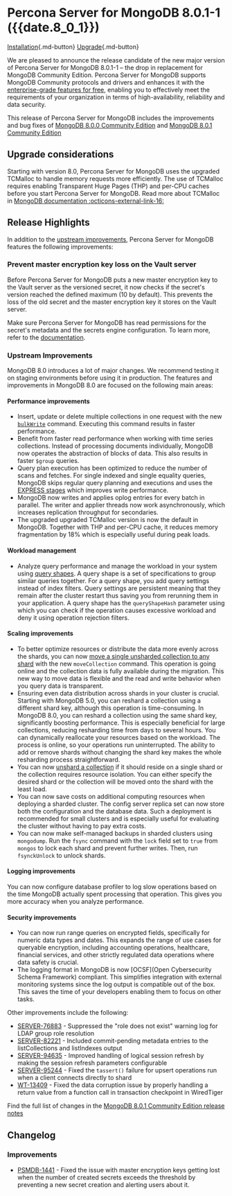 # Percona Server for MongoDB 8.0.1-1 ({{date.8_0_1}}) 

[Installation](../install/index.md){.md-button}
[Upgrade](../install/upgrade-from-70.md){.md-button}

We are pleased to announce the release candidate of the new major version of Percona Server for MongoDB 8.0.1-1 – the drop in replacement for MongoDB Community Edition. Percona Server for MongoDB supports MongoDB Community protocols and drivers and enhances it with the [enterprise-grade features for free](../comparison.md), enabling you to effectively meet the requirements of your organization in terms of high-availability, reliability and data security. 

This release of Percona Server for MongoDB includes the improvements and bug fixes of [MongoDB 8.0.0 Community Edition](https://www.mongodb.com/docs/manual/release-notes/8.0/#8.0.0---oct-2--2024) and [MongoDB 8.0.1 Community Edition](https://www.mongodb.com/docs/manual/release-notes/8.0/#8.0.1---upcoming)

## Upgrade considerations

Starting with version 8.0, Percona Server for MongoDB uses the upgraded TCMalloc to handle memory requests more efficiently. The use of TCMalloc requires enabling Transparent Huge Pages (THP) and per-CPU caches before you start Percona Server for MongoDB. Read more about TCMalloc in [MongoDB documentation :octicons-external-link-16:](https://www.mongodb.com/docs/manual/administration/tcmalloc-performance/)


## Release Highlights

In addition to the [upstream improvements](#upstream-improvements), Percona Server for MongoDB features the following improvements:

### Prevent master encryption key loss on the Vault server

Before Percona Server for MongoDB puts a new master encryption key to the Vault server as the versioned secret, it now checks if the secret's version reached the defined maximum (10 by default). This prevents the loss of the old secret and the master encryption key it stores on the Vault server. 

Make sure Percona Server for MongoDB has read permissions for the secret's metadata and the secrets engine configuration. To learn more, refer to the [documentation](../vault.md#master-key-loss-prevention).

### Upstream Improvements

MongoDB 8.0 introduces a lot of major changes. We recommend testing it on staging environments before using it in production. The features and improvements in MongoDB 8.0 are focused on the following main areas: 

#### Performance improvements

* Insert, update or delete multiple collections in one request with the new [`bulkWrite`](https://www.mongodb.com/docs/manual/reference/command/bulkWrite/#mongodb-dbcommand-dbcmd.bulkWrite) command. Executing this command results in faster performance.
* Benefit from faster read performance when working with time series collections. Instead of processing documents individually, MongoDB now operates the abstraction of blocks of data. This also results in faster `$group` queries.
* Query plan execution has been optimized to reduce the number of scans and fetches. For single indexed and single equality queries, MongoDB skips regular query planning and executions and uses the [EXPRESS stages](https://www.mongodb.com/docs/manual/reference/explain-results/#std-label-explain-results) which improves write performance.
* MongoDB now writes and applies oplog entries for every batch in parallel. The writer and applier threads now work asynchronously, which increases replication throughput for secondaries. 
* The upgraded upgraded TCMalloc version is now the default in MongoDB. Together with THP and per-CPU cache, it reduces memory fragmentation by 18% which is especially useful during peak loads.

#### Workload management

* Analyze query performance and manage the workload in your system using [query shapes](https://www.mongodb.com/docs/manual/core/query-shapes/#std-label-query-shapes). A query shape is a set of specifications to group similar queries together. For a query shape, you add query settings instead of index filters. Query settings are persistent meaning that they remain after the cluster restart thus saving you from rerunning them in your application. A query shape has the `queryShapeHash` parameter using which you can check if the operation causes excessive workload and deny it using operation rejection filters.

#### Scaling improvements

* To better optimize resources or distribute the data more evenly across the shards, you can now [move a single unsharded collection to any shard](https://www.mongodb.com/docs/manual/core/moveable-collections/#std-label-moveable-collections) with the new `moveCollection` command. This operation is going online and the collection data is fully available during the migration. This new way to move data is flexible and the read and write behavior when you query data is transparent.
* Ensuring even data distribution across shards in your cluster is crucial. Starting with MongoDB 5.0, you can reshard a collection using a different shard key, although this operation is time-consuming. In MongoDB 8.0, you can reshard a collection using the same shard key, significantly boosting performance. This is especially beneficial for large collections, reducing resharding time from days to several hours. You can dynamically reallocate your resources based on the workload. The process is online, so your operations run uninterrupted. The ability to add or remove shards without changing the shard key makes the whole resharding process straightforward. 
* You can now [unshard a collection](https://www.mongodb.com/docs/manual/tutorial/unshard-collection/#std-label-unshard-collection-task) if it should reside on a single shard or the collection requires resource isolation. You can either specify the desired shard or the collection will be moved onto the shard with the least load. 
* You can now save costs on additional computing resources when deploying a sharded cluster. The config server replica set can now store both the configuration and the database data. Such a deployment is recommended for small clusters and is especially useful for evaluating the cluster without having to pay extra costs.
* You can now make self-managed backups in sharded clusters using `mongodump`. Run the `fsync` command with the `lock` field set to `true` from `mongos` to lock each shard and prevent further writes. Then, run `fsynckUnlock` to unlock shards.

#### Logging improvements

You can now configure database profiler to log slow operations based on the time MongoDB actually spent processing that operation. This gives you more accuracy when you analyze performance. 

#### Security improvements

* You can now run range queries on encrypted fields, specifically for numeric data types and dates. This expands the range of use cases for queryable encryption, including accounting operations, healthcare, financial services, and other strictly regulated data operations where data safety is crucial.
* The logging format in MongoDB is now [OCSF](Open Cybersecurity Schema Framework) compliant. This simplifies integration with external monitoring systems since the log output is compatible out of the box. This saves the time of your developers enabling them to focus on other tasks.

Other improvements include the following:

* [SERVER-76883](https://jira.mongodb.org/browse/SERVER-76883) - Suppressed the "role does not exist" warning log for LDAP group role resolution
* [SERVER-82221](https://jira.mongodb.org/browse/SERVER-82221) - Included commit-pending metadata entries to the listCollections and listIndexes output
* [SERVER-94635](https://jira.mongodb.org/browse/SERVER-94635) - Improved handling of logical session refresh by making the session refresh parameters configurable
* [SERVER-95244](https://jira.mongodb.org/browse/SERVER-95244) - Fixed the `tassert()` failure for upsert operations run when a client connects directly to shard
* [WT-13409](https://jira.mongodb.org/browse/WT-13409) - Fixed the data corruption issue by properly handling a return value from a function call in transaction checkpoint in WiredTiger

Find the full list of changes in the [MongoDB 8.0.1 Community Edition release notes](https://www.mongodb.com/docs/manual/release-notes/8.0/#8.0.0---oct-2--2024)

## Changelog

### Improvements

* [PSMDB-1441](https://perconadev.atlassian.net/browse/PSMDB-1441) - Fixed the issue with master encryption keys getting lost when the number of created secrets exceeds the threshold by preventing a new secret creation and alerting users about it.



